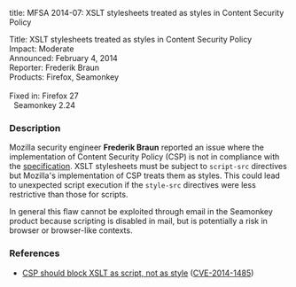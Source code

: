 title: MFSA 2014-07: XSLT stylesheets treated as styles in Content Security Policy

<p>
<span class="label">Title:</span>      XSLT stylesheets treated as styles in
Content Security Policy<br/>
<span class="label">Impact:</span>     Moderate<br/>
<span class="label">Announced:</span>  February 4, 2014<br/>
<span class="label">Reporter:</span>   Frederik Braun<br/>
<span class="label">Products:</span>   Firefox, Seamonkey<br/>
<br/>
<span class="label">Fixed in:</span>   Firefox 27<br/>
<span class="label">&#160;</span>      Seamonkey 2.24<br/>
</p>


<h3>Description</h3>

<p>Mozilla security engineer <strong>Frederik Braun</strong> reported an issue
where the implementation of Content Security Policy (CSP) is not in compliance
with the <a href="http://www.w3.org/TR/CSP/">specification</a>. XSLT stylesheets
must be subject to <code>script-src</code> directives but Mozilla's
implementation of CSP treats them as styles. This could lead to unexpected
script execution if the <code>style-src</code> directives were less restrictive
than those for scripts.
</p>

<p class="note">In general this flaw cannot be exploited through email in the
Seamonkey product because scripting is disabled in mail, but is potentially a
risk in browser or browser-like contexts.</p>

<h3>References</h3>

<ul>
  <li><a href="https://bugzilla.mozilla.org/show_bug.cgi?id=910139">
       CSP should block XSLT as script, not as style</a> (<a href="http://cve.mitre.org/cgi-bin/cvename.cgi?name=CVE-2014-1485" class="ex-ref">CVE-2014-1485</a>)</li>
</ul>



